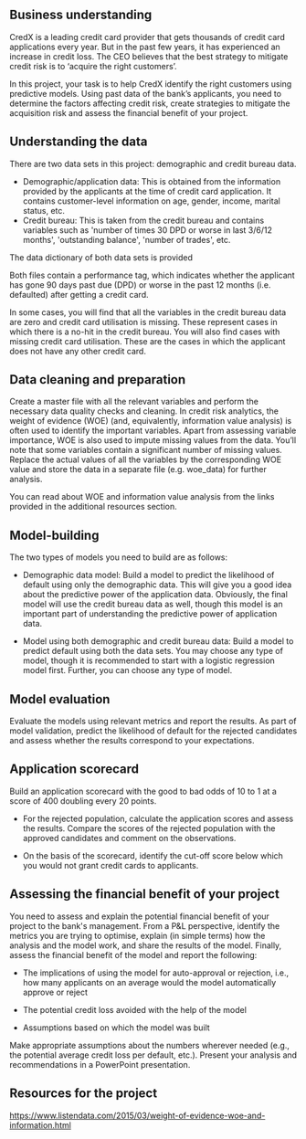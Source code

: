 ## Business understanding
CredX is a leading credit card provider that gets thousands of credit card applications every year. But in the past few years, it has experienced an increase in credit loss. The CEO believes that the best strategy to mitigate credit risk is to ‘acquire the right customers’.

 

In this project, your task is to help CredX identify the right customers using predictive models. Using past data of the bank’s applicants, you need to determine the factors affecting credit risk, create strategies to mitigate the acquisition risk and assess the financial benefit of your project.   

 

## Understanding the data
There are two data sets in this project: demographic and credit bureau data.  

- Demographic/application data: This is obtained from the information provided by the applicants at the time of credit card application. It contains customer-level information on age, gender, income, marital status, etc.
- Credit bureau: This is taken from the credit bureau and contains variables such as 'number of times 30 DPD or worse in last 3/6/12 months', 'outstanding balance', 'number of trades', etc.

The data dictionary of both data sets is provided 


Both files contain a performance tag, which indicates whether the applicant has gone 90 days past due (DPD) or worse in the past 12 months (i.e. defaulted) after getting a credit card.

 

In some cases, you will find that all the variables in the credit bureau data are zero and credit card utilisation is missing. These represent cases in which there is a no-hit in the credit bureau. You will also find cases with missing credit card utilisation. These are the cases in which the applicant does not have any other credit card.

 

## Data cleaning and preparation
Create a master file with all the relevant variables and perform the necessary data quality checks and cleaning. In credit risk analytics, the weight of evidence (WOE) (and, equivalently, information value analysis) is often used to identify the important variables. Apart from assessing variable importance, WOE is also used to impute missing values from the data. You’ll note that some variables contain a significant number of missing values. Replace the actual values of all the variables by the corresponding WOE value and store the data in a separate file (e.g. woe_data) for further analysis.   


You can read about WOE and information value analysis from the links provided in the additional resources section.  

 

## Model-building
The two types of models you need to build are as follows:

- Demographic data model: Build a model to predict the likelihood of default using only the demographic data. This will give you a good idea about the predictive power of the application data. Obviously, the final model will use the credit bureau data as well, though this model is an important part of understanding the predictive power of application data.

- Model using both demographic and credit bureau data: Build a model to predict default using both the data sets. You may choose any type of model, though it is recommended to start with a logistic regression model first. Further, you can choose any type of model.

 

## Model evaluation
Evaluate the models using relevant metrics and report the results. As part of model validation, predict the likelihood of default for the rejected candidates and assess whether the results correspond to your expectations. 

 

## Application scorecard
Build an application scorecard with the good to bad odds of 10 to 1 at a score of 400 doubling every 20 points.

- For the rejected population, calculate the application scores and assess the results. Compare the scores of the rejected population with the approved candidates and comment on the observations.

- On the basis of the scorecard, identify the cut-off score below which you would not grant credit cards to applicants.
 

## Assessing the financial benefit of your project
You need to assess and explain the potential financial benefit of your project to the bank's management. From a P&L perspective, identify the metrics you are trying to optimise, explain (in simple terms) how the analysis and the model work, and share the results of the model. Finally, assess the financial benefit of the model and report the following:

- The implications of using the model for auto-approval or rejection, i.e., how many applicants on an average would the model automatically approve or reject

- The potential credit loss avoided with the help of the model

- Assumptions based on which the model was built 


Make appropriate assumptions about the numbers wherever needed (e.g., the potential average credit loss per default, etc.). Present your analysis and recommendations in a PowerPoint presentation.  

 

## Resources for the project
https://www.listendata.com/2015/03/weight-of-evidence-woe-and-information.html
 
